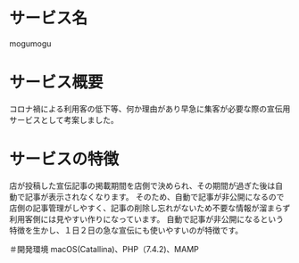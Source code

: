 # サービス名
mogumogu

# サービス概要
コロナ禍による利用客の低下等、何か理由があり早急に集客が必要な際の宣伝用サービスとして考案しました。

# サービスの特徴
店が投稿した宣伝記事の掲載期間を店側で決められ、その期間が過ぎた後は自動で記事が表示されなくなります。
そのため、自動で記事が非公開になるので店側の記事管理がしやすく、記事の削除し忘れがないため不要な情報が溜まらず利用客側には見やすい作りになっています。
自動で記事が非公開になるという特徴を生かし、１日２日の急な宣伝にも使いやすいのが特徴です。

＃開発環境
macOS(Catallina)、PHP（7.4.2)、MAMP
